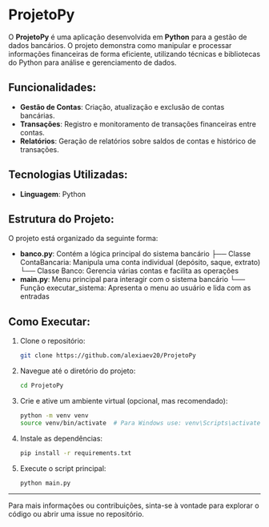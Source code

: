 # ProjetoPy

O **ProjetoPy** é uma aplicação desenvolvida em **Python** para a gestão de dados bancários. O projeto demonstra como manipular e processar informações financeiras de forma eficiente, utilizando técnicas e bibliotecas do Python para análise e gerenciamento de dados.

## Funcionalidades:
- **Gestão de Contas**: Criação, atualização e exclusão de contas bancárias.
- **Transações**: Registro e monitoramento de transações financeiras entre contas.
- **Relatórios**: Geração de relatórios sobre saldos de contas e histórico de transações.

## Tecnologias Utilizadas:
- **Linguagem**: Python

## Estrutura do Projeto:
O projeto está organizado da seguinte forma:
- **banco.py**: Contém a lógica principal do sistema bancário
    ├── Classe ContaBancaria: Manipula uma conta individual (depósito, saque, extrato)
    └── Classe Banco: Gerencia várias contas e facilita as operações
- **main.py**: Menu principal para interagir com o sistema bancário
    └── Função executar_sistema: Apresenta o menu ao usuário e lida com as entradas

## Como Executar:
1. Clone o repositório:
    ```bash
    git clone https://github.com/alexiaev20/ProjetoPy
    ```

2. Navegue até o diretório do projeto:
    ```bash
    cd ProjetoPy
    ```

3. Crie e ative um ambiente virtual (opcional, mas recomendado):
    ```bash
    python -m venv venv
    source venv/bin/activate  # Para Windows use: venv\Scripts\activate
    ```

4. Instale as dependências:
    ```bash
    pip install -r requirements.txt
    ```

5. Execute o script principal:
    ```bash
    python main.py
    ```

---

Para mais informações ou contribuições, sinta-se à vontade para explorar o código ou abrir uma issue no repositório.
